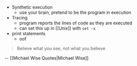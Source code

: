 - Synthetic execution
	- use your brain, pretend to be the program in execution
- Tracing
	- program reports the lines of code as they are executed
	- can set this up in [[Unix]] with `set -x`
- print statements
	- oof

>Believe what you see, not what you believe

-- [[Michael Wise Quotes|Michael Wise]]